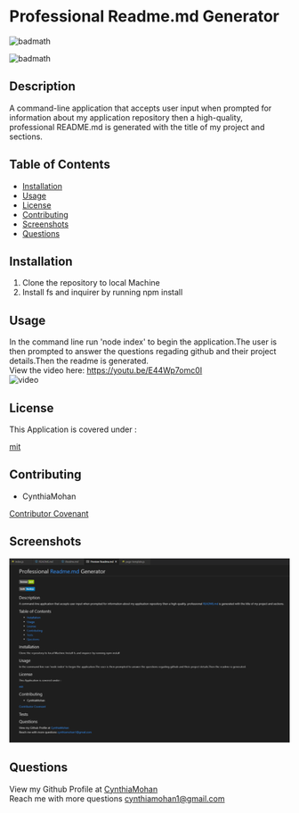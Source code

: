 # Professional Readme.md Generator


![badmath](https://img.shields.io/static/v1?label=license&message=mit&color=green)

![badmath](https://img.shields.io/static/v1?label=tech&message=Nodejs&color=informational)

## Description
A command-line application that accepts user input when prompted for information about my application repository then a high-quality, professional README.md is generated with the title of my project and sections. 

## Table of Contents 

* [Installation](#installation)
* [Usage](#usage)
* [License](#license)
* [Contributing](#contributing)
* [Screenshots](#screenshots)
* [Questions](#questions)


## Installation
1. Clone the repository to local Machine 
2. Install fs and inquirer by running npm install 

## Usage 
In the command line run 'node index' to begin the application.The user is then prompted to answer the questions regading github and their project details.Then the readme is generated.
<br />
View the video here: https://youtu.be/E44Wp7omc0I
<br />
![video](./gif/video.gif)

## License

This Application is covered under : 

[mit](https://choosealicense.com/licenses/mit)
<br />


## Contributing

* CynthiaMohan<br />


[Contributor Covenant](https://www.contributor-covenant.org/)

## Screenshots
![Screenshot](./images/screenshot.png)

## Questions
View my Github Profile at [CynthiaMohan](http://github.com/CynthiaMohan)
<br />
Reach me with more questions <cynthiamohan1@gmail.com>


